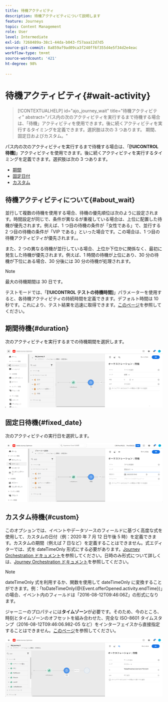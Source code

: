 ```yaml
---
title: 待機アクティビティ
description: 待機アクティビティについて説明します
feature: Journeys
topic: Content Management
role: User
level: Intermediate
exl-id: 7268489a-38c1-44da-b043-f57aaa12d7d5
source-git-commit: 8a859af9ad09ca3f240ff6f355d4e5f34d2e4eac
workflow-type: tm+mt
source-wordcount: '421'
ht-degree: 98%

---
```


# 待機アクティビティ{#wait-activity}

>[!CONTEXTUALHELP]
>id="ajo_journey_wait"
>title="待機アクティビティ"
>abstract="パス内の次のアクティビティを実行するまで待機する場合は、「待機」アクティビティを使用できます。後に続くアクティビティを実行するタイミングを定義できます。選択肢は次の 3 つあります。 期間、固定日およびカスタム。"

パス内の次のアクティビティを実行するまで待機する場合は、「**[!UICONTROL 待機]**」アクティビティを使用できます。後に続くアクティビティを実行するタイミングを定義できます。選択肢は次の 3 つあります。

* [期間](#duration)
* [固定日付](#fixed_date)
* [カスタム](#custom)

<!--* [Email send time optimization](#email_send_time_optimization)-->

## 待機アクティビティについて{#about_wait}

並行して複数の待機を使用する場合、待機の優先順位は次のように設定されます。時間設定が同じで、条件が異なるが重複している場合は、上位に配置した待機が優先されます。例えば、1 つ目の待機の条件が「女性である」で、並行する 2 つ目の待機の条件が「VIP である」といった場合です。この場合は、1 つ目の待機アクティビティが優先されます。。

また、2 つの異なる待機が並行している場合、上位か下位かに関係なく、最初に発生した待機が優先されます。例えば、1 時間の待機が上位にあり、30 分の待機が下位にある場合、30 分後には 30 分の待機が処理されます。

>[!NOTE]
>
>最大の待機期間は 30 日です。
>
>テストモードでは、「**[!UICONTROL テストの待機時間]**」パラメーターを使用すると、各待機アクティビティの持続時間を定義できます。デフォルト時間は 10 秒です。これにより、テスト結果を迅速に取得できます。[このページ](../building-journeys/testing-the-journey.md)を参照してください。

## 期間待機{#duration}

次のアクティビティを実行するまでの待機期間を選択します。

![](assets/journey55.png)

## 固定日待機{#fixed_date}

次のアクティビティの実行日を選択します。

![](assets/journey56.png)

## カスタム待機{#custom}

このオプションでは、イベントやデータソースのフィールドに基づく高度な式を使用して、カスタムの日付（例：2020 年 7 月 12 日午後 5 時）を定義できます。カスタムの期間（例えば 7 日など）を定義することはできません。式エディターでは、式を dateTimeOnly 形式にする必要があります。[Journey Orchestration ドキュメント](expression/expressionadvanced.md)を参照してください。日時のみ形式について詳しくは、[Journey Orchestration ドキュメント](expression/data-types.md)を参照してください。

>[!NOTE]
>
>dateTimeOnly 式を利用するか、関数を使用して dateTimeOnly に変換することができます。例：「toDateTimeOnly(@{Event.offerOpened.activity.endTime})」の場合、イベント内のフィールドは「2016-08-12T09:46:06Z」の形式になります。
>
>ジャーニーのプロパティには&#x200B;**タイムゾーン**&#x200B;が必要です。そのため、今のところ、時刻とタイムゾーンのオフセットを組み合わせた、完全な ISO-8601 タイムスタンプ（2016-08-12T09:46:06.982-05 など）をインターフェイスから直接指定することはできません。[このページ](../building-journeys/timezone-management.md)を参照してください。

![](assets/journey57.png)

<!--## Email send time optimization{#email_send_time_optimization}

This type of wait uses a score calculated in Adobe Experience Platform. The score calculates the propensity to click or open an email in the future based on past behavior. Note that the algorithm calculating the score needs a certain amount of data to work. As a result, when it does not have enough data, the default wait time will apply. At publication time, you’ll be notified that the default time applies.

>[!NOTE]
>
>The first event of your journey must have a namespace.
>
>This capability is only available after an **[!UICONTROL Email]** activity. You need to have Adobe Campaign Standard.

1. In the **[!UICONTROL Amount of time]** field, define the number of hours to consider to optimize email sending.
1. In the **[!UICONTROL Optimization type]** field, choose if the optimization should increase clicks or opens.
1. In the **[!UICONTROL Default time]** field, define the default time to wait if the predictive send time score is not available.

    >[!NOTE]
    >
    >Note that the send time score can be unavailable because there is not enough data to perform the calculation. In this case, you will be informed, at publication time, that the default time applies.

![](assets/journey57bis.png)-->
